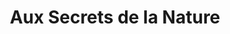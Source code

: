 ---
title: "Aux Secrets de la Nature"
url: /champfleury/aux-secrets-de-la-nature/
shop: boulangerie
---